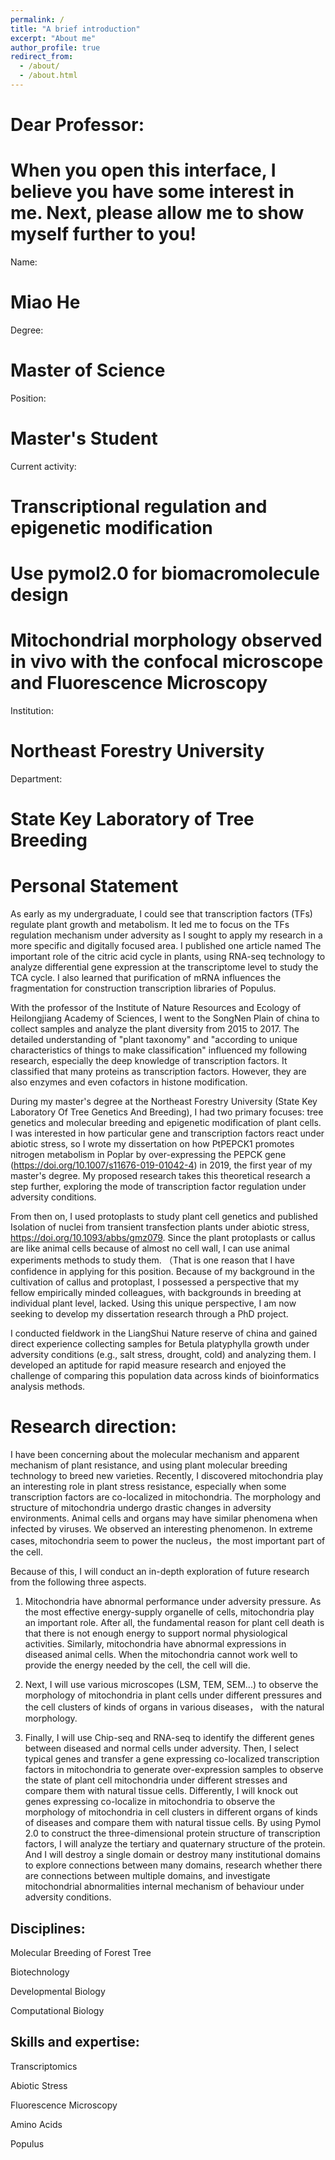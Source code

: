```yaml
---
permalink: /
title: "A brief introduction"
excerpt: "About me"
author_profile: true
redirect_from: 
  - /about/
  - /about.html
---
```


Dear Professor:
======

When you open this interface, I believe you have some interest in me. Next, please allow me to show myself further to you! 
======


Name:

Miao He
======

Degree:

Master of Science
======

Position:

Master's Student
======

Current activity:

Transcriptional regulation and epigenetic modification 
======

Use pymol2.0 for biomacromolecule design 
======

Mitochondrial morphology observed in vivo with the confocal microscope and Fluorescence Microscopy
======

Institution:

Northeast Forestry University
======

Department:

State Key Laboratory of Tree Breeding
======

Personal Statement
======
As early as my undergraduate, I could see that transcription factors (TFs) regulate plant growth and metabolism. It led me to focus on the TFs regulation mechanism under adversity as I sought to apply my research in a more specific and digitally focused area. I published one article named The important role of the citric acid cycle in plants, using RNA-seq technology to analyze differential gene expression at the transcriptome level to study the TCA cycle. I also learned that purification of mRNA influences the fragmentation for construction transcription libraries of Populus.

With the professor of the Institute of Nature Resources and Ecology of Heilongjiang Academy of Sciences, I went to the SongNen Plain of china to collect samples and analyze the plant diversity from 2015 to 2017. The detailed understanding of "plant taxonomy" and "according to unique characteristics of things to make classification" influenced my following research, especially the deep knowledge of transcription factors. It classified that many proteins as transcription factors. However, they are also enzymes and even cofactors in histone modification.

During my master's degree at the Northeast Forestry University (State Key Laboratory Of Tree Genetics And Breeding), I had two primary focuses: tree genetics and molecular breeding and epigenetic modification of plant cells. I was interested in how particular gene and transcription factors react under abiotic stress, so I wrote my dissertation on how PtPEPCK1 promotes nitrogen metabolism in Poplar by over-expressing the PEPCK gene (https://doi.org/10.1007/s11676-019-01042-4) in 2019, the first year of my master's degree. My proposed research takes this theoretical research a step further, exploring the mode of transcription factor regulation under adversity conditions.

From then on, I used protoplasts to study plant cell genetics and published Isolation of nuclei from transient transfection plants under abiotic stress, https://doi.org/10.1093/abbs/gmz079. Since the plant protoplasts or callus are like animal cells because of almost no cell wall, I can use animal experiments methods to study them. （That is one reason that I have confidence in applying for this position. Because of my background in the cultivation of callus and protoplast, I possessed a perspective that my fellow empirically minded colleagues, with backgrounds in breeding at individual plant level, lacked. Using this unique perspective, I am now seeking to develop my dissertation research through a PhD project.

I conducted fieldwork in the LiangShui Nature reserve of china and gained direct experience collecting samples for Betula platyphylla growth under adversity conditions (e.g., salt stress, drought, cold) and analyzing them. I developed an aptitude for rapid measure research and enjoyed the challenge of comparing this population data across kinds of bioinformatics analysis methods. 

Research direction:
======
I have been concerning about the molecular mechanism and apparent mechanism of plant resistance, and using plant molecular breeding technology to breed new varieties. Recently, I discovered mitochondria play an interesting role in plant stress resistance, especially when some transcription factors are co-localized in mitochondria. The morphology and structure of mitochondria undergo drastic changes in adversity environments. Animal cells and organs may have similar phenomena when infected by viruses. We observed an interesting phenomenon. In extreme cases, mitochondria seem to power the nucleus，the most important part of the cell.

Because of this, I will conduct an in-depth exploration of future research from the following three aspects.

1. Mitochondria have abnormal performance under adversity pressure. As the most effective energy-supply organelle of cells, mitochondria play an important role. After all, the fundamental reason for plant cell death is that there is not enough energy to support normal physiological activities. Similarly, mitochondria have abnormal expressions in diseased animal cells. When the mitochondria cannot work well to provide the energy needed by the cell, the cell will die.

2. Next, I will use various microscopes (LSM, TEM, SEM...) to observe the morphology of mitochondria in plant cells under different pressures and the cell clusters of kinds of organs in various diseases， with the natural morphology.

3. Finally, I will use Chip-seq and RNA-seq to identify the different genes between diseased and normal cells under adversity. Then, I select typical genes and transfer a gene expressing co-localized transcription factors in mitochondria to generate over-expression samples to observe the state of plant cell mitochondria under different stresses and compare them with natural tissue cells. Differently, I will knock out genes expressing co-localize in mitochondria to observe the morphology of mitochondria in cell clusters in different organs of kinds of diseases and compare them with natural tissue cells. By using Pymol 2.0 to construct the three-dimensional protein structure of transcription factors, I will analyze the tertiary and quaternary structure of the protein. And I will destroy a single domain or destroy many institutional domains to explore connections between many domains, research whether there are connections between multiple domains, and investigate mitochondrial abnormalities internal mechanism of behaviour under adversity conditions.

Disciplines:
------
Molecular Breeding of Forest Tree  

Biotechnology

Developmental Biology

Computational Biology

Skills and expertise:
------
Transcriptomics

Abiotic Stress

Fluorescence Microscopy

Amino Acids

Populus



